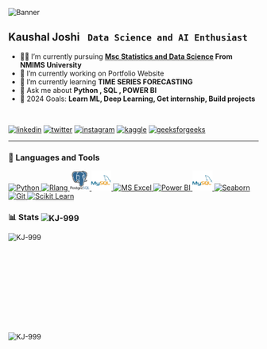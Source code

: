 ![Banner]([https://media.licdn.com/dms/image/D4D16AQEd_d1o32DuwA/profile-displaybackgroundimage-shrink_350_1400/0/1705219993900?e=1710979200&v=beta&t=zZ5wXMkDxNg3Lb8YPBfZmwRvXNd8KxU5PeUte_xVO4U](https://github.com/KJ-999/KJ-999/blob/main/Github_linkedin_background.jpg?raw=true))

## Kaushal Joshi **` Data Science and AI Enthusiast`**

- 👨‍🏭 I’m currently pursuing **[Msc Statistics and Data Science](https://mathematics.nmims.edu/academics/programs/msc/statistics/) From NMIMS University** <br>
- 🔭 I’m currently working on Portfolio Website
- 🌱 I’m currently learning **TIME SERIES FORECASTING**
- 💬 Ask me about **Python , SQL , POWER BI**
- 🥅 2024 Goals: **Learn ML, Deep Learning, Get internship, Build projects** <br>

<br>


[![linkedin](https://img.shields.io/badge/linkedin-0A66C2?style=for-the-badge&logo=linkedin&logoColor=white)](https://www.linkedin.com/in/kaushal-joshi-13196223a/)
[![twitter](https://img.shields.io/badge/twitter-1DA1F2?style=for-the-badge&logo=twitter&logoColor=white)](https://twitter.com/KJ_IND37)
[![instagram](https://img.shields.io/badge/instagram-ec0075?style=for-the-badge&logo=instagram&logoColor=white)](https://instagram.com/kaussshalll)
[![kaggle](https://img.shields.io/badge/kaggle-20BEFF?style=for-the-badge)](https://kaggle.com/kaushalvjoshi37)
[![geeksforgeeks](https://img.shields.io/badge/geeksforgeeks-2F8D46?style=for-the-badge)](https://auth.geeksforgeeks.org/user/kaushalvdzz5/)

<!-- https://img.shields.io/badge/kaggle-20BEFF?style=for-the-badge
 https://img.shields.io/badge/geeksforgeeks-2F8D46?style=for-the-badge 
<a href="https://kaggle.com/kaushalvjoshi37" target="_blank">[<img src="https://raw.githubusercontent.com/KJ-999/KJ-999/main/kaggle_badge.png"  width=100px height=28px alt="kaggle" />](https://kaggle.com/kaushalvjoshi37)<a>
[<img src="https://raw.githubusercontent.com/KJ-999/KJ-999/main/gfg_badge.png" width=155px height=28px alt="geeksforgeeks"/>](https://auth.geeksforgeeks.org/user/kaushalvdzz5/)
-->

<!--[![geeksforgeeks](https://img.shields.io/badge/geeksforgeeks-2a9d47?style=for-the-badge)](https://auth.geeksforgeeks.org/user/kaushalvdzz5/) -->

---

### 🧰 Languages and Tools
<p align="left">
                <a href="https://www.python.org/" target="_blank" rel="noreferrer"> 
                <img src="https://raw.githubusercontent.com/danielcranney/readme-generator/main/public/icons/skills/python-colored.svg" alt="Python" title="Python" width="40" height="40"/>
                </a>
                 <a href="https://www.python.org/" target="_blank" rel="noreferrer"> 
                <img src="https://raw.githubusercontent.com/danielcranney/readme-generator/main/public/icons/skills/rlang-colored.svg" alt="Rlang" title="R Language" width="40" height="40"/>
                </a>
                 <a href="https://www.python.org/" target="_blank" rel="noreferrer"> 
                <img src="https://raw.githubusercontent.com/devicons/devicon/master/icons/postgresql/postgresql-original-wordmark.svg" alt="Postgresql" title="Postgresql" width="40" height="40"/>
                </a>
                 <a href="https://www.python.org/" target="_blank" rel="noreferrer"> 
                <img src="https://raw.githubusercontent.com/devicons/devicon/master/icons/mysql/mysql-original-wordmark.svg" alt="MYSql" title="MYSql" width="40" height="40"/>
                </a>
                <a href="https://www.python.org/" target="_blank" rel="noreferrer"> 
                <img src="https://img.icons8.com/color/48/000000/microsoft-excel-2019--v1.png" alt="MS Excel" title="MS Excel" width="40" height="40"/>
                </a>
                <a href="https://www.python.org/" target="_blank" rel="noreferrer"> 
                <img src="https://img.icons8.com/color/48/000000/power-bi.png" alt="Power BI" title="Power BI" width="40" height="40"/>
                </a>
                <a href="https://www.python.org/" target="_blank" rel="noreferrer"> 
                <img src="https://raw.githubusercontent.com/devicons/devicon/master/icons/mysql/mysql-original-wordmark.svg" alt="Pandas" title="Pandas" width="40" height="40"/>
                </a>
                <a href="https://www.python.org/" target="_blank" rel="noreferrer"> 
                <img src="https://seaborn.pydata.org/_images/logo-mark-lightbg.svg" alt="Seaborn" title="Seaborn" width="40" height="40"/>
                </a>
                 <a href="https://www.python.org/" target="_blank" rel="noreferrer"> 
                <img src="https://www.vectorlogo.zone/logos/git-scm/git-scm-icon.svg" alt="Git" title="Git" width="40" height="40"/>
                </a>
                 <a href="https://www.python.org/" target="_blank" rel="noreferrer"> 
                <img src="https://upload.wikimedia.org/wikipedia/commons/0/05/Scikit_learn_logo_small.svg" alt="Scikit Learn" title="Scikit Learn" width="40" height="40"/>
                </a>
</p>


### 
<h3 align="left">📊 Stats <img align="center" src="https://komarev.com/ghpvc/?username=KJ-999&label=Profile%20views&color=0e75b6&style=flat" alt="KJ-999" /> </h3>


<!-- <img align="left" src="https://github-readme-stats.vercel.app/api/top-langs?username=KJ-999&show_icons=true&locale=en&layout=compact&theme=gruvbox" alt="KJ-999" height="195px" /> -->

<img align="left" src="https://github-readme-stats.vercel.app/api?username=KJ-999&show_icons=true&theme=gruvbox" height="200px" width="400px" alt="KJ-999" />
<img align="left" src="https://streak-stats.demolab.com/?user=KJ-999&theme=gruvbox&border_radius=4.5" height="200px" width="400px" alt="KJ-999" />
